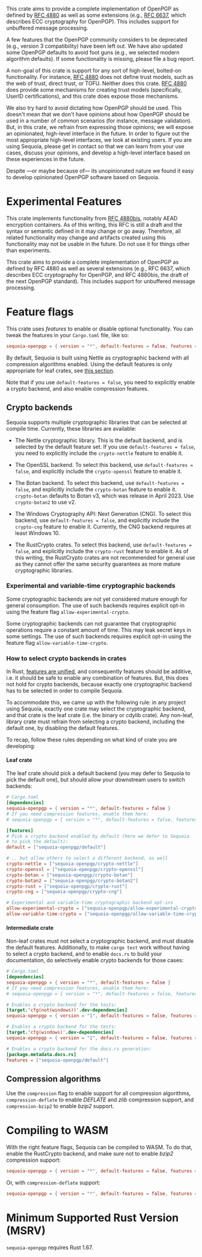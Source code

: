 This crate aims to provide a complete implementation of OpenPGP as
defined by [RFC 4880] as well as some extensions (e.g., [RFC
6637], which describes ECC cryptography for OpenPGP).  This
includes support for unbuffered message processing.

A few features that the OpenPGP community considers to be
deprecated (e.g., version 3 compatibility) have been left out.  We
have also updated some OpenPGP defaults to avoid foot guns (e.g.,
we selected modern algorithm defaults).  If some functionality is
missing, please file a bug report.

A non-goal of this crate is support for any sort of high-level,
bolted-on functionality.  For instance, [RFC 4880] does not define
trust models, such as the web of trust, direct trust, or TOFU.
Neither does this crate.  [RFC 4880] does provide some mechanisms
for creating trust models (specifically, UserID certifications),
and this crate does expose those mechanisms.

We also try hard to avoid dictating how OpenPGP should be used.
This doesn't mean that we don't have opinions about how OpenPGP
should be used in a number of common scenarios (for instance,
message validation).  But, in this crate, we refrain from
expressing those opinions; we will expose an opinionated,
high-level interface in the future.  In order to figure out the
most appropriate high-level interfaces, we look at existing users.
If you are using Sequoia, please get in contact so that we can
learn from your use cases, discuss your opinions, and develop a
high-level interface based on these experiences in the future.

Despite —or maybe because of— its unopinionated nature we found
it easy to develop opinionated OpenPGP software based on Sequoia.

[RFC 4880]: https://tools.ietf.org/html/rfc4880
[RFC 6637]: https://tools.ietf.org/html/rfc6637

# Experimental Features

This crate implements functionality from [RFC 4880bis], notably
AEAD encryption containers.  As of this writing, this RFC is still
a draft and the syntax or semantic defined in it may change or go
away.  Therefore, all related functionality may change and
artifacts created using this functionality may not be usable in
the future.  Do not use it for things other than experiments.

[RFC 4880bis]: https://tools.ietf.org/html/draft-ietf-openpgp-rfc4880bis-08

This crate aims to provide a complete implementation of OpenPGP as
defined by RFC 4880 as well as several extensions (e.g., RFC 6637,
which describes ECC cryptography for OpenPGP, and RFC 4880bis, the
draft of the next OpenPGP standard).  This includes support for
unbuffered message processing.

# Feature flags

This crate uses *features* to enable or disable optional
functionality.  You can tweak the features in your `Cargo.toml` file,
like so:

```toml
sequoia-openpgp = { version = "*", default-features = false, features = ["compression", ...] }
```

By default, Sequoia is built using Nettle as cryptographic backend
with all compression algorithms enabled.  Using the default features
is only appropriate for leaf crates, see [this section].

[this section]: #how-to-select-crypto-backends-in-crates

Note that if you use `default-features = false`, you need to
explicitly enable a crypto backend, and also enable compression
features.

## Crypto backends

Sequoia supports multiple cryptographic libraries that can be selected
at compile time.  Currently, these libraries are available:

  - The Nettle cryptographic library.  This is the default backend,
    and is selected by the default feature set.  If you use
    `default-features = false`, you need to explicitly include
    the `crypto-nettle` feature to enable it.

  - The OpenSSL backend.  To select this backend, use
    `default-features = false`, and explicitly include the
    `crypto-openssl` feature to enable it.

  - The Botan backend.  To select this backend, use
    `default-features = false`, and explicitly include the
    `crypto-botan` feature to enable it.  `crypto-botan` defaults to
    Botan v3, which was release in April 2023.  Use `crypto-botan2` to
    use v2.

  - The Windows Cryptography API: Next Generation (CNG).  To select
    this backend, use `default-features = false`, and explicitly
    include the `crypto-cng` feature to enable it.  Currently, the CNG
    backend requires at least Windows 10.

  - The RustCrypto crates.  To select this backend, use
    `default-features = false`, and explicitly include the
    `crypto-rust` feature to enable it.  As of this writing, the
    RustCrypto crates are not recommended for general use as they
    cannot offer the same security guarantees as more mature
    cryptographic libraries.

### Experimental and variable-time cryptographic backends

Some cryptographic backends are not yet considered mature enough for
general consumption.  The use of such backends requires explicit
opt-in using the feature flag `allow-experimental-crypto`.

Some cryptographic backends can not guarantee that cryptographic
operations require a constant amount of time.  This may leak secret
keys in some settings.  The use of such backends requires explicit
opt-in using the feature flag `allow-variable-time-crypto`.

### How to select crypto backends in crates

In Rust, [features are unified], and consequently features should be
additive, i.e. it should be safe to enable any combination of
features.  But, this does not hold for crypto backends, because
exactly one cryptographic backend has to be selected in order to
compile Sequoia.

[features are unified]: https://doc.rust-lang.org/cargo/reference/features.html#feature-unification

To accommodate this, we came up with the following rule: in any
project using Sequoia, exactly one crate may select the cryptographic
backend, and that crate is the leaf crate (i.e. the binary or cdylib
crate).  Any non-leaf, library crate must refrain from selecting a
crypto backend, including the default one, by disabling the default
features.

To recap, follow these rules depending on what kind of crate you are
developing:

#### Leaf crate

The leaf crate should pick a default backend (you may defer to Sequoia
to pick the default one), but should allow your downstream users to
switch backends:

```toml
# Cargo.toml
[dependencies]
sequoia-openpgp = { version = "*", default-features = false }
# If you need compression features, enable them here:
# sequoia-openpgp = { version = "*", default-features = false, features = ["compression"] }

[features]
# Pick a crypto backend enabled by default (here we defer to Sequoia
# to pick the default):
default = ["sequoia-openpgp/default"]

# .. but allow others to select a different backend, as well
crypto-nettle = ["sequoia-openpgp/crypto-nettle"]
crypto-openssl = ["sequoia-openpgp/crypto-openssl"]
crypto-botan = ["sequoia-openpgp/crypto-botan"]
crypto-botan2 = ["sequoia-openpgp/crypto-botan2"]
crypto-rust = ["sequoia-openpgp/crypto-rust"]
crypto-cng = ["sequoia-openpgp/crypto-cng"]

# Experimental and variable-time cryptographic backend opt-ins
allow-experimental-crypto = ["sequoia-openpgp/allow-experimental-crypto"]
allow-variable-time-crypto = ["sequoia-openpgp/allow-variable-time-crypto"]
```

#### Intermediate crate

Non-leaf crates must not select a cryptographic backend, and must
disable the default features.  Additionally, to make `cargo test` work
without having to select a crypto backend, and to enable `docs.rs` to
build your documentation, do selectively enable crypto backends for
those cases:

```toml
# Cargo.toml
[dependencies]
sequoia-openpgp = { version = "*", default-features = false }
# If you need compression features, enable them here:
# sequoia-openpgp = { version = "*", default-features = false, features = ["compression"] }

# Enables a crypto backend for the tests:
[target.'cfg(not(windows))'.dev-dependencies]
sequoia-openpgp = { version = "1", default-features = false, features = ["crypto-nettle", "__implicit-crypto-backend-for-tests"]  }

# Enables a crypto backend for the tests:
[target.'cfg(windows)'.dev-dependencies]
sequoia-openpgp = { version = "1", default-features = false, features = ["crypto-cng", "__implicit-crypto-backend-for-tests"] }

# Enables a crypto backend for the docs.rs generation:
[package.metadata.docs.rs]
features = ["sequoia-openpgp/default"]
```

## Compression algorithms

Use the `compression` flag to enable support for all compression
algorithms, `compression-deflate` to enable *DEFLATE* and *zlib*
compression support, and `compression-bzip2` to enable *bzip2*
support.

# Compiling to WASM

With the right feature flags, Sequoia can be compiled to WASM.  To do
that, enable the RustCrypto backend, and make sure not to enable
*bzip2* compression support:

```toml
sequoia-openpgp = { version = "*", default-features = false, features = ["crypto-rust", "allow-experimental-crypto", "allow-variable-time-crypto"] }
```

Or, with `compression-deflate` support:

```toml
sequoia-openpgp = { version = "*", default-features = false, features = ["crypto-rust", "allow-experimental-crypto", "allow-variable-time-crypto", "compression-deflate"] }
```

# Minimum Supported Rust Version (MSRV)

`sequoia-openpgp` requires Rust 1.67.
